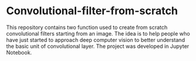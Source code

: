 # Convolutional-filter-from-scratch

This repository contains two function used to create from scratch convolutional filters starting from an image. The idea is to help people who have just started to approach deep computer vision to better understand the basic unit of convolutional layer. The project was developed in Jupyter Notebook. 
